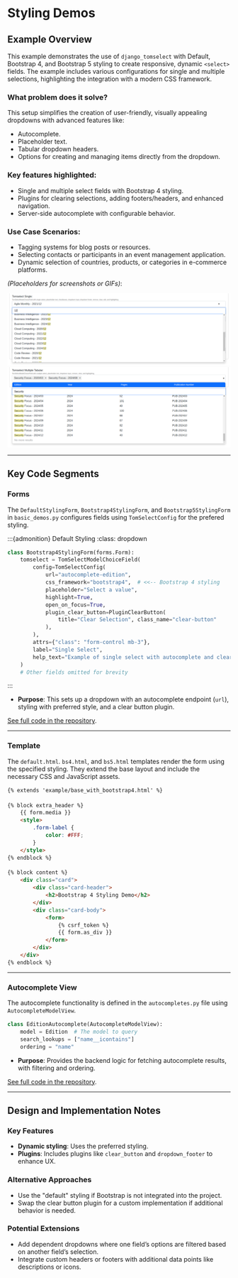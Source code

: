 # Styling Demos

## Example Overview

This example demonstrates the use of `django_tomselect` with Default, Bootstrap 4, and Bootstrap 5 styling to create responsive, dynamic `<select>` fields. The example includes various configurations for single and multiple selections, highlighting the integration with a modern CSS framework.

### What problem does it solve?
This setup simplifies the creation of user-friendly, visually appealing dropdowns with advanced features like:
- Autocomplete.
- Placeholder text.
- Tabular dropdown headers.
- Options for creating and managing items directly from the dropdown.

### Key features highlighted:
- Single and multiple select fields with Bootstrap 4 styling.
- Plugins for clearing selections, adding footers/headers, and enhanced navigation.
- Server-side autocomplete with configurable behavior.

### Use Case Scenarios:
- Tagging systems for blog posts or resources.
- Selecting contacts or participants in an event management application.
- Dynamic selection of countries, products, or categories in e-commerce platforms.

*(Placeholders for screenshots or GIFs)*:

![Screenshot: Single Selection](https://raw.githubusercontent.com/OmenApps/django-tomselect/refs/heads/main/docs/images/Single.png)
![Screenshot: Multiple Selection with Tabular Display](https://raw.githubusercontent.com/OmenApps/django-tomselect/refs/heads/main/docs/images/Multiple_Tabular.png)

---

## Key Code Segments

### Forms
The `DefaultStylingForm`, `Bootstrap4StylingForm`, and `Bootstrap5StylingForm` in `basic_demos.py` configures fields using `TomSelectConfig` for the prefered styling.

:::{admonition} Default Styling
:class: dropdown

```python
class Bootstrap4StylingForm(forms.Form):
    tomselect = TomSelectModelChoiceField(
        config=TomSelectConfig(
            url="autocomplete-edition",
            css_framework="bootstrap4",  # <<-- Bootstrap 4 styling
            placeholder="Select a value",
            highlight=True,
            open_on_focus=True,
            plugin_clear_button=PluginClearButton(
                title="Clear Selection", class_name="clear-button"
            ),
        ),
        attrs={"class": "form-control mb-3"},
        label="Single Select",
        help_text="Example of single select with autocomplete and clear button.",
    )
    # Other fields omitted for brevity
```
:::


- **Purpose**: This sets up a dropdown with an autocomplete endpoint (`url`), styling with preferred style, and a clear button plugin.

[See full code in the repository](#).

---

### Template
The `default.html`. `bs4.html`, and `bs5.html` templates render the form using the specified styling. They extend the base layout and include the necessary CSS and JavaScript assets.

```html
{% extends 'example/base_with_bootstrap4.html' %}

{% block extra_header %}
    {{ form.media }}
    <style>
        .form-label {
            color: #FFF;
        }
    </style>
{% endblock %}

{% block content %}
    <div class="card">
        <div class="card-header">
            <h2>Bootstrap 4 Styling Demo</h2>
        </div>
        <div class="card-body">
            <form>
                {% csrf_token %}
                {{ form.as_div }}
            </form>
        </div>
    </div>
{% endblock %}
```

---

### Autocomplete View
The autocomplete functionality is defined in the `autocompletes.py` file using `AutocompleteModelView`.

```python
class EditionAutocomplete(AutocompleteModelView):
    model = Edition  # The model to query
    search_lookups = ["name__icontains"]
    ordering = "name"
```

- **Purpose**: Provides the backend logic for fetching autocomplete results, with filtering and ordering.

[See full code in the repository](#).

---

## Design and Implementation Notes

### Key Features
- **Dynamic styling**: Uses the preferred styling.
- **Plugins**: Includes plugins like `clear_button` and `dropdown_footer` to enhance UX.

### Alternative Approaches
- Use the "default" styling if Bootstrap is not integrated into the project.
- Swap the clear button plugin for a custom implementation if additional behavior is needed.

### Potential Extensions
- Add dependent dropdowns where one field’s options are filtered based on another field’s selection.
- Integrate custom headers or footers with additional data points like descriptions or icons.
